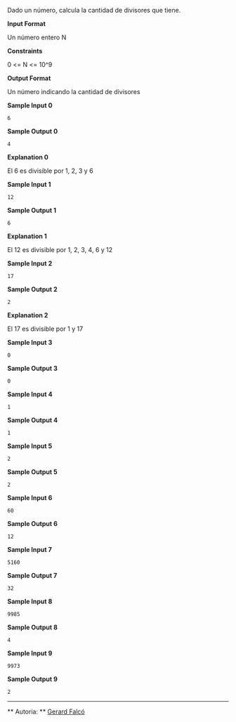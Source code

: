 Dado un número, calcula la cantidad de divisores que tiene.

**Input Format**

Un número entero N

**Constraints**

0 \<= N \<= 10^9

**Output Format**

Un número indicando la cantidad de divisores

**Sample Input 0**

``` 
6
```

**Sample Output 0**

``` 
4
```

**Explanation 0**

El 6 es divisible por 1, 2, 3 y 6

**Sample Input 1**

``` 
12
```

**Sample Output 1**

``` 
6
```

**Explanation 1**

El 12 es divisible por 1, 2, 3, 4, 6 y 12

**Sample Input 2**

``` 
17
```

**Sample Output 2**

``` 
2
```

**Explanation 2**

El 17 es divisible por 1 y 17

**Sample Input 3**

``` 
0
```

**Sample Output 3**

``` 
0
```

**Sample Input 4**

``` 
1
```

**Sample Output 4**

``` 
1
```

**Sample Input 5**

``` 
2
```

**Sample Output 5**

``` 
2
```

**Sample Input 6**

``` 
60
```

**Sample Output 6**

``` 
12
```

**Sample Input 7**

    5160

**Sample Output 7**

``` 
32
```

**Sample Input 8**

    9985

**Sample Output 8**

``` 
4
```

**Sample Input 9**

    9973

**Sample Output 9**

``` 
2
```

----------

** Autoria: **
[Gerard Falcó](https://github.com/gerardfp)
